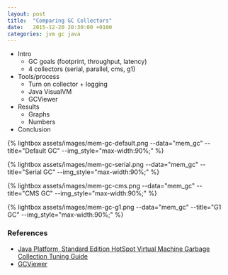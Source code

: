 ```yaml
---
layout: post
title:  "Comparing GC Collectors"
date:   2015-12-20 20:30:00 +0100
categories: jvm gc java
---
```

* Intro
  * GC goals (footprint, throughput, latency)
  * 4 collectors (serial, parallel, cms, g1)
* Tools/process
  * Turn on collector + logging
  * Java VisualVM
  * GCViewer
* Results
  * Graphs
  * Numbers
* Conclusion

{% lightbox assets/images/mem-gc-default.png --data="mem_gc" --title="Default GC" --img_style="max-width:90%;" %}

{% lightbox assets/images/mem-gc-serial.png --data="mem_gc" --title="Serial GC" --img_style="max-width:90%;" %}

{% lightbox assets/images/mem-gc-cms.png --data="mem_gc" --title="CMS GC" --img_style="max-width:90%;" %}

{% lightbox assets/images/mem-gc-g1.png --data="mem_gc" --title="G1 GC" --img_style="max-width:90%;" %}

### References

* [Java Platform, Standard Edition HotSpot Virtual Machine Garbage Collection Tuning Guide](https://docs.oracle.com/javase/8/docs/technotes/guides/vm/gctuning/)
* [GCViewer](https://github.com/chewiebug/GCViewer)